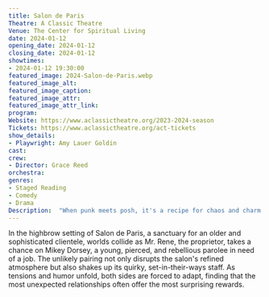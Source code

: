 ```yaml
---
title: Salon de Paris
Theatre: A Classic Theatre
Venue: The Center for Spiritual Living
date: 2024-01-12
opening_date: 2024-01-12
closing_date: 2024-01-12
showtimes:
- 2024-01-12 19:30:00
featured_image: 2024-Salon-de-Paris.webp
featured_image_alt: 
featured_image_caption: 
featured_image_attr: 
featured_image_attr_link: 
program:
Website: https://www.aclassictheatre.org/2023-2024-season
Tickets: https://www.aclassictheatre.org/act-tickets
show_details: 
- Playwright: Amy Lauer Goldin
cast:
crew:
- Director: Grace Reed
orchestra:
genres: 
- Staged Reading
- Comedy
- Drama
Description:  "When punk meets posh, it's a recipe for chaos and charm in Salon de Paris."
---
```

In the highbrow setting of Salon de Paris, a sanctuary for an older and sophisticated clientele, worlds collide as Mr. Rene, the proprietor, takes a chance on Mikey Dorsey, a young, pierced, and rebellious parolee in need of a job. The unlikely pairing not only disrupts the salon's refined atmosphere but also shakes up its quirky, set-in-their-ways staff. As tensions and humor unfold, both sides are forced to adapt, finding that the most unexpected relationships often offer the most surprising rewards.